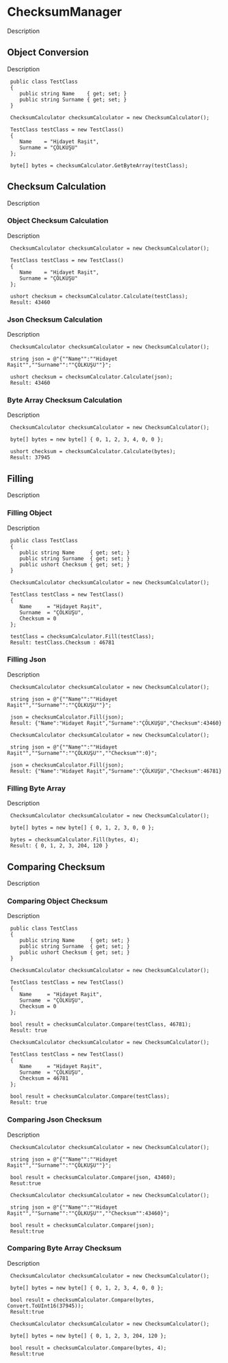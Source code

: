 # ChecksumManager

Description

## Object Conversion

Description

```
 public class TestClass
 {
    public string Name    { get; set; }
    public string Surname { get; set; }
 } 
 
 ChecksumCalculator checksumCalculator = new ChecksumCalculator();

 TestClass testClass = new TestClass()
 {
    Name    = "Hidayet Raşit",
    Surname = "ÇÖLKUŞU"
 };

 byte[] bytes = checksumCalculator.GetByteArray(testClass); 
```

## Checksum Calculation

Description

###  Object Checksum Calculation

Description

``` 
 ChecksumCalculator checksumCalculator = new ChecksumCalculator();

 TestClass testClass = new TestClass()
 {
    Name    = "Hidayet Raşit",
    Surname = "ÇÖLKUŞU"
 };

 ushort checksum = checksumCalculator.Calculate(testClass);
 Result: 43460
```


###  Json Checksum Calculation

Description

```
 ChecksumCalculator checksumCalculator = new ChecksumCalculator();
                        
 string json = @"{""Name"":""Hidayet Raşit"",""Surname"":""ÇÖLKUŞU""}";

 ushort checksum = checksumCalculator.Calculate(json);
 Result: 43460
```

###  Byte Array Checksum Calculation

Description

```
 ChecksumCalculator checksumCalculator = new ChecksumCalculator();
                        
 byte[] bytes = new byte[] { 0, 1, 2, 3, 4, 0, 0 };

 ushort checksum = checksumCalculator.Calculate(bytes);
 Result: 37945
```


## Filling

Description

###  Filling Object

Description

```
 public class TestClass
 {
    public string Name     { get; set; }
    public string Surname  { get; set; }
    public ushort Checksum { get; set; }
 }
 
 ChecksumCalculator checksumCalculator = new ChecksumCalculator();

 TestClass testClass = new TestClass()
 {
    Name     = "Hidayet Raşit",
    Surname  = "ÇÖLKUŞU",
    Checksum = 0
 };

 testClass = checksumCalculator.Fill(testClass); 
 Result: testClass.Checksum : 46781
```

###  Filling Json

Description

```
 ChecksumCalculator checksumCalculator = new ChecksumCalculator();

 string json = @"{""Name"":""Hidayet Raşit"",""Surname"":""ÇÖLKUŞU""}";

 json = checksumCalculator.Fill(json);
 Result: {"Name":"Hidayet Raşit","Surname":"ÇÖLKUŞU","Checksum":43460}
```

```
 ChecksumCalculator checksumCalculator = new ChecksumCalculator();

 string json = @"{""Name"":""Hidayet Raşit"",""Surname"":""ÇÖLKUŞU"",""Checksum"":0}";

 json = checksumCalculator.Fill(json);
 Result: {"Name":"Hidayet Raşit","Surname":"ÇÖLKUŞU","Checksum":46781}
```

###  Filling Byte Array

Description

```
 ChecksumCalculator checksumCalculator = new ChecksumCalculator();

 byte[] bytes = new byte[] { 0, 1, 2, 3, 0, 0 };

 bytes = checksumCalculator.Fill(bytes, 4);
 Result: { 0, 1, 2, 3, 204, 120 }
```


##  Comparing Checksum

Description


###  Comparing Object Checksum

Description

```
 public class TestClass
 {
    public string Name     { get; set; }
    public string Surname  { get; set; }
    public ushort Checksum { get; set; }
 }
 
 ChecksumCalculator checksumCalculator = new ChecksumCalculator();

 TestClass testClass = new TestClass()
 {
    Name     = "Hidayet Raşit",
    Surname  = "ÇÖLKUŞU",
    Checksum = 0
 };

 bool result = checksumCalculator.Compare(testClass, 46781);
 Result: true
```

``` 
 ChecksumCalculator checksumCalculator = new ChecksumCalculator();

 TestClass testClass = new TestClass()
 {
    Name     = "Hidayet Raşit",
    Surname  = "ÇÖLKUŞU",
    Checksum = 46781
 };

 bool result = checksumCalculator.Compare(testClass);
 Result: true
```

###  Comparing Json Checksum

Description

```
 ChecksumCalculator checksumCalculator = new ChecksumCalculator();
             
 string json = @"{""Name"":""Hidayet Raşit"",""Surname"":""ÇÖLKUŞU""}";

 bool result = checksumCalculator.Compare(json, 43460);
 Resut:true
```

```
 ChecksumCalculator checksumCalculator = new ChecksumCalculator();
             
 string json = @"{""Name"":""Hidayet Raşit"",""Surname"":""ÇÖLKUŞU"",""Checksum"":43460}"; 

 bool result = checksumCalculator.Compare(json);
 Result:true
```

###  Comparing Byte Array Checksum

Description

```
 ChecksumCalculator checksumCalculator = new ChecksumCalculator();

 byte[] bytes = new byte[] { 0, 1, 2, 3, 4, 0, 0 };

 bool result = checksumCalculator.Compare(bytes, Convert.ToUInt16(37945));
 Result:true
```

```
 ChecksumCalculator checksumCalculator = new ChecksumCalculator();

 byte[] bytes = new byte[] { 0, 1, 2, 3, 204, 120 };

 bool result = checksumCalculator.Compare(bytes, 4);
 Result:true
```
